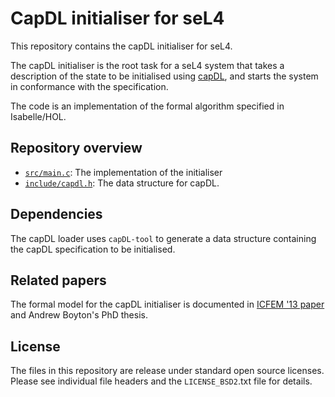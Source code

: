 <!--
     Copyright 2020, Data61, CSIRO (ABN 41 687 119 230)

     SPDX-License-Identifier: CC-BY-SA-4.0
-->

# CapDL initialiser for seL4

This repository contains the capDL initialiser for seL4.

The capDL initialiser is the root task for a seL4 system that takes a
description of the state to be initialised using [capDL][Kuz_KLW_10],
and starts the system in conformance with the specification.

The code is an implementation of the formal algorithm specified
in Isabelle/HOL.

  [Kuz_KLW_10]: https://ts.data61.csiro.au/publications/nicta_full_text/3679.pdf "capDL: A language for describing capability-based systems"

## Repository overview

  * [`src/main.c`](src/main.c): The implementation of the initialiser
  * [`include/capdl.h`](include/capdl.h): The data structure for capDL.

## Dependencies

The capDL loader uses `capDL-tool` to generate a data structure
containing the capDL specification to be initialised.

## Related papers

The formal model for the capDL initialiser is documented in
[ICFEM '13 paper][Boyton_13] and Andrew Boyton's PhD thesis.

  [Boyton_13]: https://ts.data61.csiro.au/publications/nictaabstracts/Boyton:phd.abstract.pml "Formally Verified System Initialisation"

## License

The files in this repository are release under standard open source licenses.
Please see individual file headers and the `LICENSE_BSD2`.txt file for details.
